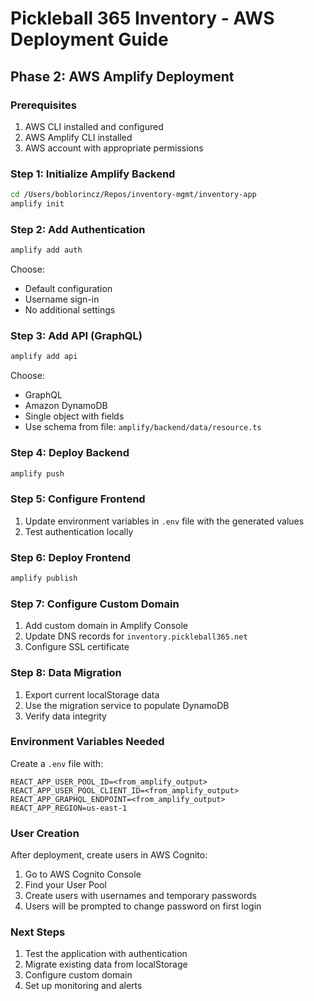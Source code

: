 # Pickleball 365 Inventory - AWS Deployment Guide

## Phase 2: AWS Amplify Deployment

### Prerequisites
1. AWS CLI installed and configured
2. AWS Amplify CLI installed
3. AWS account with appropriate permissions

### Step 1: Initialize Amplify Backend
```bash
cd /Users/boblorincz/Repos/inventory-mgmt/inventory-app
amplify init
```

### Step 2: Add Authentication
```bash
amplify add auth
```
Choose:
- Default configuration
- Username sign-in
- No additional settings

### Step 3: Add API (GraphQL)
```bash
amplify add api
```
Choose:
- GraphQL
- Amazon DynamoDB
- Single object with fields
- Use schema from file: `amplify/backend/data/resource.ts`

### Step 4: Deploy Backend
```bash
amplify push
```

### Step 5: Configure Frontend
1. Update environment variables in `.env` file with the generated values
2. Test authentication locally

### Step 6: Deploy Frontend
```bash
amplify publish
```

### Step 7: Configure Custom Domain
1. Add custom domain in Amplify Console
2. Update DNS records for `inventory.pickleball365.net`
3. Configure SSL certificate

### Step 8: Data Migration
1. Export current localStorage data
2. Use the migration service to populate DynamoDB
3. Verify data integrity

### Environment Variables Needed
Create a `.env` file with:
```
REACT_APP_USER_POOL_ID=<from_amplify_output>
REACT_APP_USER_POOL_CLIENT_ID=<from_amplify_output>
REACT_APP_GRAPHQL_ENDPOINT=<from_amplify_output>
REACT_APP_REGION=us-east-1
```

### User Creation
After deployment, create users in AWS Cognito:
1. Go to AWS Cognito Console
2. Find your User Pool
3. Create users with usernames and temporary passwords
4. Users will be prompted to change password on first login

### Next Steps
1. Test the application with authentication
2. Migrate existing data from localStorage
3. Configure custom domain
4. Set up monitoring and alerts 